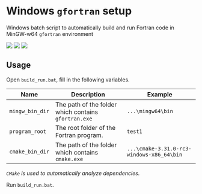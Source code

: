 # Windows `gfortran` setup

Windows batch script to automatically build and run Fortran code in MinGW-w64 `gfortran` environment

![](https://shields.io/badge/dependencies-MinGW--w64-green)
![](https://shields.io/badge/dependencies-CMake-green)
![](https://shields.io/badge/OS-Windows_10_64--bit-lightgrey)

## Usage

Open `build_run.bat`, fill in the following variables.

| Name            | Description                                          | Example                                   |
| --------------- | ---------------------------------------------------- | ----------------------------------------- |
| `mingw_bin_dir` | The path of the folder which contains `gfortran.exe` | `...\mingw64\bin`                         |
| `program_root`  | The root folder of the Fortran program.              | `test1`                                   |
| `cmake_bin_dir` | The path of the folder which contains `cmake.exe`    | `...\cmake-3.31.0-rc3-windows-x86_64\bin` |

*`CMake` is used to automatically analyze dependencies.*

Run `build_run.bat`.
